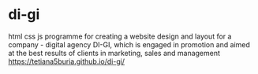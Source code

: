 # di-gi
html css js programme for creating a website design and layout for a company - digital agency DI-GI, which is engaged in promotion and aimed at the best results of clients in marketing, sales and management
https://tetiana5buria.github.io/di-gi/
